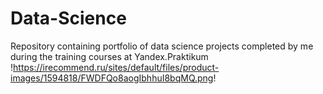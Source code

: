 # Data-Science
Repository containing portfolio of data science projects completed by me during the training courses at Yandex.Praktikum
!https://irecommend.ru/sites/default/files/product-images/1594818/FWDFQo8aogIbhhuI8bqMQ.png!
